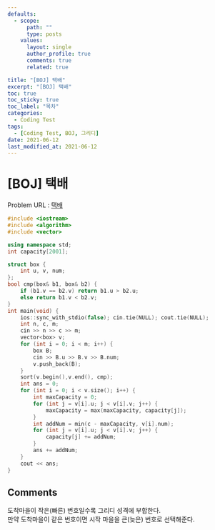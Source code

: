 ```yaml
---
defaults:
  - scope:
      path: ""
      type: posts
    values:
      layout: single
      author_profile: true
      comments: true
      related: true

title: "[BOJ] 택배"
excerpt: "[BOJ] 택배"
toc: true
toc_sticky: true
toc_label: "목차"
categories:
  - Coding Test
tags:
  - [Coding Test, BOJ, 그리디]
date: 2021-06-12
last_modified_at: 2021-06-12
---
```

# [BOJ] 택배

Problem URL : [택배](https://www.acmicpc.net/problem/8980)

```cpp
#include <iostream>
#include <algorithm>
#include <vector>

using namespace std;
int capacity[2001];

struct box {
    int u, v, num;
};
bool cmp(box& b1, box& b2) {
    if (b1.v == b2.v) return b1.u > b2.u;
    else return b1.v < b2.v;
}
int main(void) {
    ios::sync_with_stdio(false); cin.tie(NULL); cout.tie(NULL);
    int n, c, m; 
    cin >> n >> c >> m;
    vector<box> v;
    for (int i = 0; i < m; i++) {
        box B;
        cin >> B.u >> B.v >> B.num;
        v.push_back(B);
    }
    sort(v.begin(),v.end(), cmp);
    int ans = 0;
    for (int i = 0; i < v.size(); i++) {
        int maxCapacity = 0;
        for (int j = v[i].u; j < v[i].v; j++) {
            maxCapacity = max(maxCapacity, capacity[j]);
        }
        int addNum = min(c - maxCapacity, v[i].num);
        for (int j = v[i].u; j < v[i].v; j++) {
            capacity[j] += addNum;
        }
        ans += addNum;
    }
    cout << ans;
}
```

## Comments
도착마을이 작은(빠른) 번호일수록 그리디 성격에 부합한다.  
만약 도착마을이 같은 번호이면 시작 마을을 큰(늦은) 번호로 선택해준다.